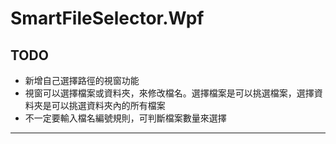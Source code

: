 ﻿# SmartFileSelector.Wpf

## TODO

- 新增自己選擇路徑的視窗功能
- 視窗可以選擇檔案或資料夾，來修改檔名。選擇檔案是可以挑選檔案，選擇資料夾是可以挑選資料夾內的所有檔案
- 不一定要輸入檔名編號規則，可判斷檔案數量來選擇
___
